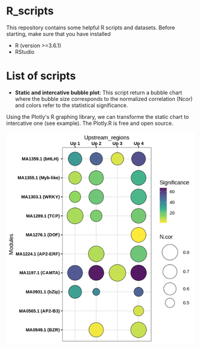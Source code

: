 # R_scripts

This repository contains some helpful R scripts and datasets.
Before starting, make sure that you have installed
* R (version >=3.6.1)
* RStudio

# List of scripts

- **Static and intercative bubble plot**: 
This script return a bubble chart where the bubble size corresponds to the normalized correlation (Ncor) and colors refer to the statistical significance.  

Using the Plotly's R graphing library, we can transforme the static chart to intercative one (see example). The Plotly.R is free and open source.   

![alt text](DOC/static_bubble_chart.png)

